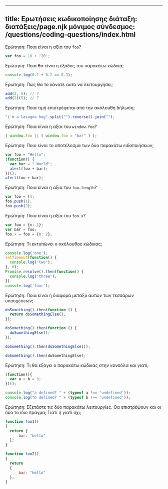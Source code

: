 ***

## title: Ερωτήσεις κωδικοποίησης&#xA;διάταξη: διατάξεις/page.njk&#xA;μόνιμος σύνδεσμος: /questions/coding-questions/index.html

Ερώτηση: Ποια είναι η αξία του `foo`?

```javascript
var foo = 10 + '20';
```

Ερώτηση: Ποια θα είναι η έξοδος του παρακάτω κώδικα;

```javascript
console.log(0.1 + 0.2 == 0.3);
```

Ερώτηση: Πώς θα το κάνατε αυτό να λειτουργήσει;

```javascript
add(2, 5); // 7
add(2)(5); // 7
```

Ερώτηση: Ποια τιμή επιστρέφεται από την ακόλουθη δήλωση;

```javascript
"i'm a lasagna hog".split("").reverse().join("");
```

Ερώτηση: Ποια είναι η αξία του `window.foo`?

```javascript
( window.foo || ( window.foo = "bar" ) );
```

Ερώτηση: Ποιο είναι το αποτέλεσμα των δύο παρακάτω ειδοποιήσεων;

```javascript
var foo = "Hello";
(function() {
  var bar = " World";
  alert(foo + bar);
})();
alert(foo + bar);
```

Ερώτηση: Ποια είναι η αξία του `foo.length`?

```javascript
var foo = [];
foo.push(1);
foo.push(2);
```

Ερώτηση: Ποια είναι η αξία του `foo.x`?

```javascript
var foo = {n: 1};
var bar = foo;
foo.x = foo = {n: 2};
```

Ερώτηση: Τι εκτυπώνει ο ακόλουθος κώδικας;

```javascript
console.log('one');
setTimeout(function() {
  console.log('two');
}, 0);
Promise.resolve().then(function() {
  console.log('three');
})
console.log('four');
```

Ερώτηση: Ποια είναι η διαφορά μεταξύ αυτών των τεσσάρων υποσχέσεων;

```javascript
doSomething().then(function () {
  return doSomethingElse();
});

doSomething().then(function () {
  doSomethingElse();
});

doSomething().then(doSomethingElse());

doSomething().then(doSomethingElse);
```

Ερώτηση: Τι θα εξάγει ο παρακάτω κώδικας στην κονσόλα και γιατί;

```javascript
(function(){
  var a = b = 3;
})();

console.log("a defined? " + (typeof a !== 'undefined'));
console.log("b defined? " + (typeof b !== 'undefined'));
```

Ερώτηση: Εξετάστε τις δύο παρακάτω λειτουργίες. Θα επιστρέψουν και οι δύο το ίδιο πράγμα; Γιατί ή γιατί όχι;

```javascript
function foo1()
{
  return {
      bar: "hello"
  };
}

function foo2()
{
  return
  {
      bar: "hello"
  };
}
```
